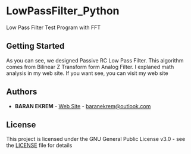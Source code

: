 # LowPassFilter_Python

Low Pass Filter Test Program with FFT

## Getting Started

As you can see, we designed Passive RC Low Pass Filter.
This algorithm comes from Bilinear Z Transform form Analog Filter.
I explaned math analysis in my web site. If you want see, you can visit my web site

## Authors

* **BARAN EKREM** - [Web Site](https://www.baranekrem.net) - baranekrem@outlook.com

## License

This project is licensed under the GNU General Public License v3.0 - see the [LICENSE](LICENSE) file for details

